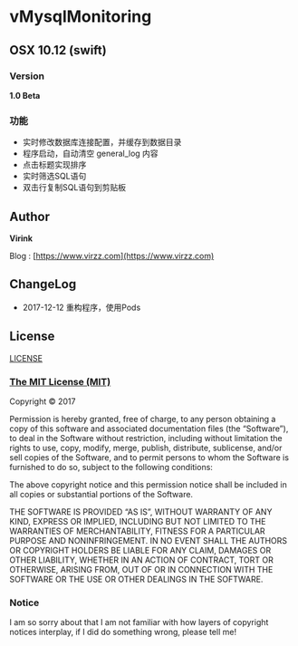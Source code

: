 # vMysqlMonitoring

## OSX 10.12 (swift)

### Version

**1.0 Beta**

### 功能

- 实时修改数据库连接配置，并缓存到数据目录
- 程序启动，自动清空 general_log 内容
- 点击标题实现排序
- 实时筛选SQL语句
- 双击行复制SQL语句到剪贴板

## Author

**Virink**

Blog : [https://www.virzz.com](https://www.virzz.com)

## ChangeLog

- 2017-12-12 重构程序，使用Pods

## License

[LICENSE](LICENSE)

### [The MIT License (MIT) ](https://mit-license.org)

Copyright © 2017 <Virink>

Permission is hereby granted, free of charge, to any person obtaining a copy of this software and associated documentation files (the “Software”), to deal in the Software without restriction, including without limitation the rights to use, copy, modify, merge, publish, distribute, sublicense, and/or sell copies of the Software, and to permit persons to whom the Software is furnished to do so, subject to the following conditions:

The above copyright notice and this permission notice shall be included in all copies or substantial portions of the Software.

THE SOFTWARE IS PROVIDED “AS IS”, WITHOUT WARRANTY OF ANY KIND, EXPRESS OR IMPLIED, INCLUDING BUT NOT LIMITED TO THE WARRANTIES OF MERCHANTABILITY, FITNESS FOR A PARTICULAR PURPOSE AND NONINFRINGEMENT. IN NO EVENT SHALL THE AUTHORS OR COPYRIGHT HOLDERS BE LIABLE FOR ANY CLAIM, DAMAGES OR OTHER LIABILITY, WHETHER IN AN ACTION OF CONTRACT, TORT OR OTHERWISE, ARISING FROM, OUT OF OR IN CONNECTION WITH THE SOFTWARE OR THE USE OR OTHER DEALINGS IN THE SOFTWARE.

### Notice

I am so sorry about that I am not familiar with how layers of copyright notices interplay, if I did do something wrong, please tell me!